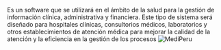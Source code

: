 Es un software que se utilizará en el ámbito de la salud para la gestión de información clínica, administrativa y financiera. Este tipo de sistema será diseñado para hospitales clínicas, consultorios médicos, laboratorios y otros establecimientos de atención médica para mejorar la calidad de la atención y la eficiencia en la gestión de los procesos
![MediPeru](https://blog.ida.cl/wp-content/uploads/sites/5/2020/03/medicina-tecnologia-blog.png)